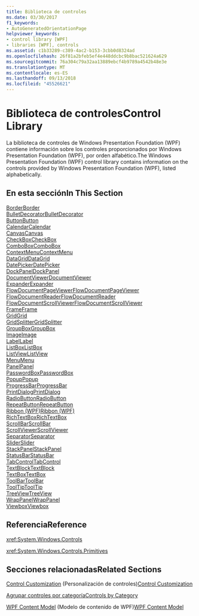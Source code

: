```yaml
---
title: Biblioteca de controles
ms.date: 03/30/2017
f1_keywords:
- AutoGeneratedOrientationPage
helpviewer_keywords:
- control library [WPF]
- libraries [WPF], controls
ms.assetid: c1b33289-c389-4ac2-b153-3cbb0d8324ad
ms.openlocfilehash: 26f81a2bfeb5ef4e448ddcbc9b8bac521624a629
ms.sourcegitcommit: 76a304c79a32aa13889ebcf4b9789a4542b48e3e
ms.translationtype: MT
ms.contentlocale: es-ES
ms.lasthandoff: 09/13/2018
ms.locfileid: "45526621"
---
```

# <a name="control-library"></a><span data-ttu-id="7005c-102">Biblioteca de controles</span><span class="sxs-lookup"><span data-stu-id="7005c-102">Control Library</span></span>
<span data-ttu-id="7005c-103">La biblioteca de controles de Windows Presentation Foundation (WPF) contiene información sobre los controles proporcionados por Windows Presentation Foundation (WPF), por orden alfabético.</span><span class="sxs-lookup"><span data-stu-id="7005c-103">The Windows Presentation Foundation (WPF) control library contains information on the controls provided by Windows Presentation Foundation (WPF), listed alphabetically.</span></span>  
  
## <a name="in-this-section"></a><span data-ttu-id="7005c-104">En esta sección</span><span class="sxs-lookup"><span data-stu-id="7005c-104">In This Section</span></span>  
 [<span data-ttu-id="7005c-105">Border</span><span class="sxs-lookup"><span data-stu-id="7005c-105">Border</span></span>](../../../../docs/framework/wpf/controls/border.md)  
 [<span data-ttu-id="7005c-106">BulletDecorator</span><span class="sxs-lookup"><span data-stu-id="7005c-106">BulletDecorator</span></span>](../../../../docs/framework/wpf/controls/bulletdecorator.md)  
 [<span data-ttu-id="7005c-107">Button</span><span class="sxs-lookup"><span data-stu-id="7005c-107">Button</span></span>](../../../../docs/framework/wpf/controls/button.md)  
 [<span data-ttu-id="7005c-108">Calendar</span><span class="sxs-lookup"><span data-stu-id="7005c-108">Calendar</span></span>](../../../../docs/framework/wpf/controls/calendar.md)  
 [<span data-ttu-id="7005c-109">Canvas</span><span class="sxs-lookup"><span data-stu-id="7005c-109">Canvas</span></span>](../../../../docs/framework/wpf/controls/canvas.md)  
 [<span data-ttu-id="7005c-110">CheckBox</span><span class="sxs-lookup"><span data-stu-id="7005c-110">CheckBox</span></span>](../../../../docs/framework/wpf/controls/checkbox.md)  
 [<span data-ttu-id="7005c-111">ComboBox</span><span class="sxs-lookup"><span data-stu-id="7005c-111">ComboBox</span></span>](../../../../docs/framework/wpf/controls/combobox.md)  
 [<span data-ttu-id="7005c-112">ContextMenu</span><span class="sxs-lookup"><span data-stu-id="7005c-112">ContextMenu</span></span>](../../../../docs/framework/wpf/controls/contextmenu.md)  
 [<span data-ttu-id="7005c-113">DataGrid</span><span class="sxs-lookup"><span data-stu-id="7005c-113">DataGrid</span></span>](../../../../docs/framework/wpf/controls/datagrid.md)  
 [<span data-ttu-id="7005c-114">DatePicker</span><span class="sxs-lookup"><span data-stu-id="7005c-114">DatePicker</span></span>](../../../../docs/framework/wpf/controls/datepicker.md)  
 [<span data-ttu-id="7005c-115">DockPanel</span><span class="sxs-lookup"><span data-stu-id="7005c-115">DockPanel</span></span>](../../../../docs/framework/wpf/controls/dockpanel.md)  
 [<span data-ttu-id="7005c-116">DocumentViewer</span><span class="sxs-lookup"><span data-stu-id="7005c-116">DocumentViewer</span></span>](../../../../docs/framework/wpf/controls/documentviewer.md)  
 [<span data-ttu-id="7005c-117">Expander</span><span class="sxs-lookup"><span data-stu-id="7005c-117">Expander</span></span>](../../../../docs/framework/wpf/controls/expander.md)  
 [<span data-ttu-id="7005c-118">FlowDocumentPageViewer</span><span class="sxs-lookup"><span data-stu-id="7005c-118">FlowDocumentPageViewer</span></span>](../../../../docs/framework/wpf/controls/flowdocumentpageviewer.md)  
 [<span data-ttu-id="7005c-119">FlowDocumentReader</span><span class="sxs-lookup"><span data-stu-id="7005c-119">FlowDocumentReader</span></span>](../../../../docs/framework/wpf/controls/flowdocumentreader.md)  
 [<span data-ttu-id="7005c-120">FlowDocumentScrollViewer</span><span class="sxs-lookup"><span data-stu-id="7005c-120">FlowDocumentScrollViewer</span></span>](../../../../docs/framework/wpf/controls/flowdocumentscrollviewer.md)  
 [<span data-ttu-id="7005c-121">Frame</span><span class="sxs-lookup"><span data-stu-id="7005c-121">Frame</span></span>](../../../../docs/framework/wpf/controls/frame.md)  
 [<span data-ttu-id="7005c-122">Grid</span><span class="sxs-lookup"><span data-stu-id="7005c-122">Grid</span></span>](../../../../docs/framework/wpf/controls/grid.md)  
 [<span data-ttu-id="7005c-123">GridSplitter</span><span class="sxs-lookup"><span data-stu-id="7005c-123">GridSplitter</span></span>](../../../../docs/framework/wpf/controls/gridsplitter.md)  
 [<span data-ttu-id="7005c-124">GroupBox</span><span class="sxs-lookup"><span data-stu-id="7005c-124">GroupBox</span></span>](../../../../docs/framework/wpf/controls/groupbox.md)  
 [<span data-ttu-id="7005c-125">Image</span><span class="sxs-lookup"><span data-stu-id="7005c-125">Image</span></span>](../../../../docs/framework/wpf/controls/image.md)  
 [<span data-ttu-id="7005c-126">Label</span><span class="sxs-lookup"><span data-stu-id="7005c-126">Label</span></span>](../../../../docs/framework/wpf/controls/label.md)  
 [<span data-ttu-id="7005c-127">ListBox</span><span class="sxs-lookup"><span data-stu-id="7005c-127">ListBox</span></span>](../../../../docs/framework/wpf/controls/listbox.md)  
 [<span data-ttu-id="7005c-128">ListView</span><span class="sxs-lookup"><span data-stu-id="7005c-128">ListView</span></span>](../../../../docs/framework/wpf/controls/listview.md)  
 [<span data-ttu-id="7005c-129">Menu</span><span class="sxs-lookup"><span data-stu-id="7005c-129">Menu</span></span>](../../../../docs/framework/wpf/controls/menu.md)  
 [<span data-ttu-id="7005c-130">Panel</span><span class="sxs-lookup"><span data-stu-id="7005c-130">Panel</span></span>](../../../../docs/framework/wpf/controls/panel.md)  
 [<span data-ttu-id="7005c-131">PasswordBox</span><span class="sxs-lookup"><span data-stu-id="7005c-131">PasswordBox</span></span>](../../../../docs/framework/wpf/controls/passwordbox.md)  
 [<span data-ttu-id="7005c-132">Popup</span><span class="sxs-lookup"><span data-stu-id="7005c-132">Popup</span></span>](../../../../docs/framework/wpf/controls/popup.md)  
 [<span data-ttu-id="7005c-133">ProgressBar</span><span class="sxs-lookup"><span data-stu-id="7005c-133">ProgressBar</span></span>](../../../../docs/framework/wpf/controls/progressbar.md)  
 [<span data-ttu-id="7005c-134">PrintDialog</span><span class="sxs-lookup"><span data-stu-id="7005c-134">PrintDialog</span></span>](../../../../docs/framework/wpf/controls/printdialog.md)  
 [<span data-ttu-id="7005c-135">RadioButton</span><span class="sxs-lookup"><span data-stu-id="7005c-135">RadioButton</span></span>](../../../../docs/framework/wpf/controls/radiobutton.md)  
 [<span data-ttu-id="7005c-136">RepeatButton</span><span class="sxs-lookup"><span data-stu-id="7005c-136">RepeatButton</span></span>](../../../../docs/framework/wpf/controls/repeatbutton.md)  
 [<span data-ttu-id="7005c-137">Ribbon (WPF)</span><span class="sxs-lookup"><span data-stu-id="7005c-137">Ribbon (WPF)</span></span>](https://msdn.microsoft.com/library/d2b5749c-43ec-4e1f-9017-8f1d0bbd5d3f)  
 [<span data-ttu-id="7005c-138">RichTextBox</span><span class="sxs-lookup"><span data-stu-id="7005c-138">RichTextBox</span></span>](../../../../docs/framework/wpf/controls/richtextbox.md)  
 [<span data-ttu-id="7005c-139">ScrollBar</span><span class="sxs-lookup"><span data-stu-id="7005c-139">ScrollBar</span></span>](../../../../docs/framework/wpf/controls/scrollbar.md)  
 [<span data-ttu-id="7005c-140">ScrollViewer</span><span class="sxs-lookup"><span data-stu-id="7005c-140">ScrollViewer</span></span>](../../../../docs/framework/wpf/controls/scrollviewer.md)  
 [<span data-ttu-id="7005c-141">Separator</span><span class="sxs-lookup"><span data-stu-id="7005c-141">Separator</span></span>](../../../../docs/framework/wpf/controls/separator.md)  
 [<span data-ttu-id="7005c-142">Slider</span><span class="sxs-lookup"><span data-stu-id="7005c-142">Slider</span></span>](../../../../docs/framework/wpf/controls/slider.md)  
 [<span data-ttu-id="7005c-143">StackPanel</span><span class="sxs-lookup"><span data-stu-id="7005c-143">StackPanel</span></span>](../../../../docs/framework/wpf/controls/stackpanel.md)  
 [<span data-ttu-id="7005c-144">StatusBar</span><span class="sxs-lookup"><span data-stu-id="7005c-144">StatusBar</span></span>](../../../../docs/framework/wpf/controls/statusbar.md)  
 [<span data-ttu-id="7005c-145">TabControl</span><span class="sxs-lookup"><span data-stu-id="7005c-145">TabControl</span></span>](../../../../docs/framework/wpf/controls/tabcontrol.md)  
 [<span data-ttu-id="7005c-146">TextBlock</span><span class="sxs-lookup"><span data-stu-id="7005c-146">TextBlock</span></span>](../../../../docs/framework/wpf/controls/textblock.md)  
 [<span data-ttu-id="7005c-147">TextBox</span><span class="sxs-lookup"><span data-stu-id="7005c-147">TextBox</span></span>](../../../../docs/framework/wpf/controls/textbox.md)  
 [<span data-ttu-id="7005c-148">ToolBar</span><span class="sxs-lookup"><span data-stu-id="7005c-148">ToolBar</span></span>](../../../../docs/framework/wpf/controls/toolbar.md)  
 [<span data-ttu-id="7005c-149">ToolTip</span><span class="sxs-lookup"><span data-stu-id="7005c-149">ToolTip</span></span>](../../../../docs/framework/wpf/controls/tooltip.md)  
 [<span data-ttu-id="7005c-150">TreeView</span><span class="sxs-lookup"><span data-stu-id="7005c-150">TreeView</span></span>](../../../../docs/framework/wpf/controls/treeview.md)  
 [<span data-ttu-id="7005c-151">WrapPanel</span><span class="sxs-lookup"><span data-stu-id="7005c-151">WrapPanel</span></span>](../../../../docs/framework/wpf/controls/wrappanel.md)  
 [<span data-ttu-id="7005c-152">Viewbox</span><span class="sxs-lookup"><span data-stu-id="7005c-152">Viewbox</span></span>](../../../../docs/framework/wpf/controls/viewbox.md)  
  
## <a name="reference"></a><span data-ttu-id="7005c-153">Referencia</span><span class="sxs-lookup"><span data-stu-id="7005c-153">Reference</span></span>  
 <xref:System.Windows.Controls>  
  
 <xref:System.Windows.Controls.Primitives>  
  
## <a name="related-sections"></a><span data-ttu-id="7005c-154">Secciones relacionadas</span><span class="sxs-lookup"><span data-stu-id="7005c-154">Related Sections</span></span>  
 <span data-ttu-id="7005c-155">[Control Customization](../../../../docs/framework/wpf/controls/control-customization.md) (Personalización de controles)</span><span class="sxs-lookup"><span data-stu-id="7005c-155">[Control Customization](../../../../docs/framework/wpf/controls/control-customization.md)</span></span>  
  
 [<span data-ttu-id="7005c-156">Agrupar controles por categoría</span><span class="sxs-lookup"><span data-stu-id="7005c-156">Controls by Category</span></span>](../../../../docs/framework/wpf/controls/controls-by-category.md)  
  
 <span data-ttu-id="7005c-157">[WPF Content Model](../../../../docs/framework/wpf/controls/wpf-content-model.md) (Modelo de contenido de WPF)</span><span class="sxs-lookup"><span data-stu-id="7005c-157">[WPF Content Model](../../../../docs/framework/wpf/controls/wpf-content-model.md)</span></span>
